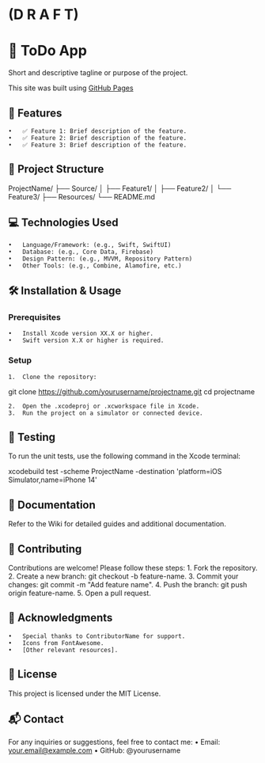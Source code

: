 # (D R A F T)


# 📌  ToDo App

Short and descriptive tagline or purpose of the project.

This site was built using [GitHub Pages](https://pages.github.com/)

## 🚀 Features
	•	✅ Feature 1: Brief description of the feature.
	•	✅ Feature 2: Brief description of the feature.
	•	✅ Feature 3: Brief description of the feature.

## 📂 Project Structure

ProjectName/
├── Source/
│   ├── Feature1/
│   ├── Feature2/
│   └── Feature3/
├── Resources/
└── README.md

## 💻 Technologies Used
	•	Language/Framework: (e.g., Swift, SwiftUI)
	•	Database: (e.g., Core Data, Firebase)
	•	Design Pattern: (e.g., MVVM, Repository Pattern)
	•	Other Tools: (e.g., Combine, Alamofire, etc.)

## 🛠️ Installation & Usage

### Prerequisites
	•	Install Xcode version XX.X or higher.
	•	Swift version X.X or higher is required.

### Setup
	1.	Clone the repository:

git clone https://github.com/yourusername/projectname.git
cd projectname


	2.	Open the .xcodeproj or .xcworkspace file in Xcode.
	3.	Run the project on a simulator or connected device.

## 🧪 Testing

To run the unit tests, use the following command in the Xcode terminal:

xcodebuild test -scheme ProjectName -destination 'platform=iOS Simulator,name=iPhone 14'

## 📜 Documentation

Refer to the Wiki for detailed guides and additional documentation.

## 🤝 Contributing

Contributions are welcome! Please follow these steps:
	1.	Fork the repository.
	2.	Create a new branch: git checkout -b feature-name.
	3.	Commit your changes: git commit -m "Add feature name".
	4.	Push the branch: git push origin feature-name.
	5.	Open a pull request.

## 🌟 Acknowledgments
	•	Special thanks to ContributorName for support.
	•	Icons from FontAwesome.
	•	[Other relevant resources].

## 📃 License

This project is licensed under the MIT License.

## 📬 Contact

For any inquiries or suggestions, feel free to contact me:
	•	Email: your.email@example.com
	•	GitHub: @yourusername
